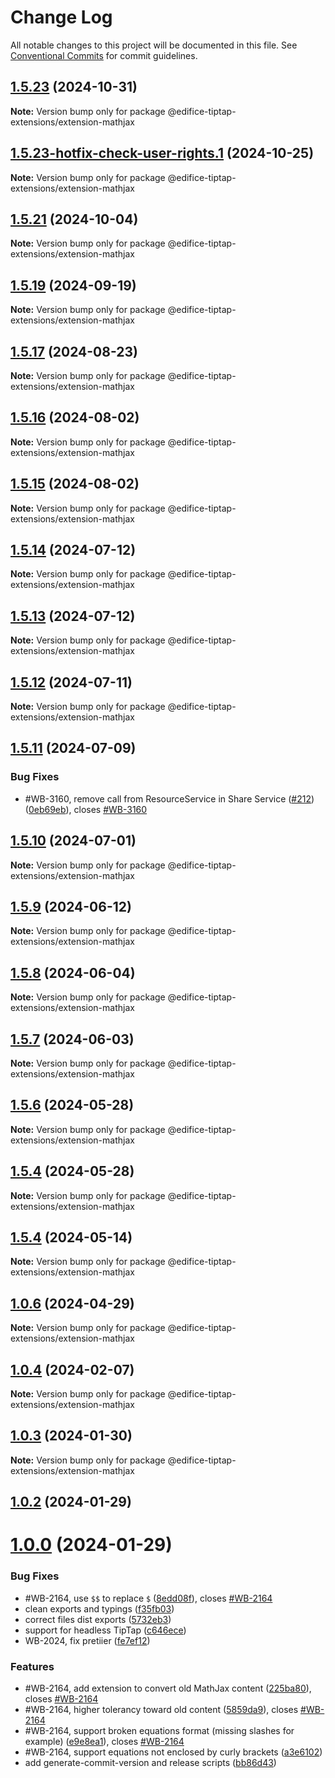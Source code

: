 # Change Log

All notable changes to this project will be documented in this file.
See [Conventional Commits](https://conventionalcommits.org) for commit guidelines.

## [1.5.23](https://github.com/edificeio/edifice-frontend-framework/compare/v1.5.22...v1.5.23) (2024-10-31)

**Note:** Version bump only for package @edifice-tiptap-extensions/extension-mathjax

## [1.5.23-hotfix-check-user-rights.1](https://github.com/opendigitaleducation/edifice-ui/compare/v1.5.23-hotfix-check-user-rights.0...v1.5.23-hotfix-check-user-rights.1) (2024-10-25)

**Note:** Version bump only for package @edifice-tiptap-extensions/extension-mathjax

## [1.5.21](https://github.com/edificeio/edifice-ui/compare/v1.5.21-develop.0...v1.5.21) (2024-10-04)

**Note:** Version bump only for package @edifice-tiptap-extensions/extension-mathjax

## [1.5.19](https://github.com/edificeio/edifice-ui/compare/v1.5.19-develop.2...v1.5.19) (2024-09-19)

**Note:** Version bump only for package @edifice-tiptap-extensions/extension-mathjax

## [1.5.17](https://github.com/edificeio/edifice-ui/compare/v1.5.17-develop.1...v1.5.17) (2024-08-23)

**Note:** Version bump only for package @edifice-tiptap-extensions/extension-mathjax

## [1.5.16](https://github.com/edificeio/edifice-ui/compare/v1.5.16-develop.0...v1.5.16) (2024-08-02)

**Note:** Version bump only for package @edifice-tiptap-extensions/extension-mathjax

## [1.5.15](https://github.com/edificeio/edifice-ui/compare/v1.5.15-develop.2...v1.5.15) (2024-08-02)

**Note:** Version bump only for package @edifice-tiptap-extensions/extension-mathjax

## [1.5.14](https://github.com/edificeio/edifice-ui/compare/v1.5.14-develop.0...v1.5.14) (2024-07-12)

**Note:** Version bump only for package @edifice-tiptap-extensions/extension-mathjax

## [1.5.13](https://github.com/edificeio/edifice-ui/compare/v1.5.13-develop.2...v1.5.13) (2024-07-12)

**Note:** Version bump only for package @edifice-tiptap-extensions/extension-mathjax

## [1.5.12](https://github.com/edificeio/edifice-ui/compare/v1.5.12-develop.2...v1.5.12) (2024-07-11)

**Note:** Version bump only for package @edifice-tiptap-extensions/extension-mathjax

## [1.5.11](https://github.com/edificeio/edifice-ui/compare/v1.5.10...v1.5.11) (2024-07-09)

### Bug Fixes

- #WB-3160, remove call from ResourceService in Share Service ([#212](https://github.com/edificeio/edifice-ui/issues/212)) ([0eb69eb](https://github.com/edificeio/edifice-ui/commit/0eb69ebc4ed2e0b9d618d411acd4e399920ff85c)), closes [#WB-3160](https://github.com/edificeio/edifice-ui/issues/WB-3160)

## [1.5.10](https://github.com/edificeio/edifice-ui/compare/v1.5.10-develop.7...v1.5.10) (2024-07-01)

**Note:** Version bump only for package @edifice-tiptap-extensions/extension-mathjax

## [1.5.9](https://github.com/edificeio/edifice-ui/compare/v1.5.9-develop.5...v1.5.9) (2024-06-12)

**Note:** Version bump only for package @edifice-tiptap-extensions/extension-mathjax

## [1.5.8](https://github.com/edificeio/edifice-ui/compare/v1.5.8-develop.1...v1.5.8) (2024-06-04)

**Note:** Version bump only for package @edifice-tiptap-extensions/extension-mathjax

## [1.5.7](https://github.com/edificeio/edifice-ui/compare/v1.5.5...v1.5.7) (2024-06-03)

**Note:** Version bump only for package @edifice-tiptap-extensions/extension-mathjax

## [1.5.6](https://github.com/edificeio/edifice-ui/compare/v1.5.4-develop.22...v1.5.6) (2024-05-28)

**Note:** Version bump only for package @edifice-tiptap-extensions/extension-mathjax

## [1.5.4](https://github.com/edificeio/edifice-ui/compare/v1.5.4-develop.22...v1.5.4) (2024-05-28)

**Note:** Version bump only for package @edifice-tiptap-extensions/extension-mathjax

## [1.5.4](https://github.com/edificeio/edifice-ui/compare/v1.5.4-develop.7...v1.5.4) (2024-05-14)

**Note:** Version bump only for package @edifice-tiptap-extensions/extension-mathjax

## [1.0.6](https://github.com/edificeio/edifice-tiptap-extensions/compare/v1.0.6-develop.2...v1.0.6) (2024-04-29)

**Note:** Version bump only for package @edifice-tiptap-extensions/extension-mathjax

## [1.0.4](https://github.com/opendigitaleducation/edifice-tiptap-extensions/compare/v1.0.3...v1.0.4) (2024-02-07)

**Note:** Version bump only for package @edifice-tiptap-extensions/extension-mathjax

## [1.0.3](https://github.com/opendigitaleducation/edifice-tiptap-extensions/compare/v1.0.2...v1.0.3) (2024-01-30)

**Note:** Version bump only for package @edifice-tiptap-extensions/extension-mathjax

## [1.0.2](https://github.com/opendigitaleducation/edifice-tiptap-extensions/compare/v1.0.1...v1.0.2) (2024-01-29)

# [1.0.0](https://github.com/opendigitaleducation/edifice-tiptap-extensions/compare/v1.0.1-dev.6...v1.0.0) (2024-01-29)

### Bug Fixes

- #WB-2164, use `$$` to replace `$` ([8edd08f](https://github.com/opendigitaleducation/edifice-tiptap-extensions/commit/8edd08f2e48a3b93e2fcc110afd76b22c8776726)), closes [#WB-2164](https://github.com/opendigitaleducation/edifice-tiptap-extensions/issues/WB-2164)
- clean exports and typings ([f35fb03](https://github.com/opendigitaleducation/edifice-tiptap-extensions/commit/f35fb03f49a953d463242f256137f06e791b4ea9))
- correct files dist exports ([5732eb3](https://github.com/opendigitaleducation/edifice-tiptap-extensions/commit/5732eb35283f76c983bdbd71e88c035b6249af4f))
- support for headless TipTap ([c646ece](https://github.com/opendigitaleducation/edifice-tiptap-extensions/commit/c646ece8e84674a29c10daf59a5bc03742b071c5))
- WB-2024, fix pretiier ([fe7ef12](https://github.com/opendigitaleducation/edifice-tiptap-extensions/commit/fe7ef1268dcccf2de9b3edfa2e0ceae72c9994f8))

### Features

- #WB-2164, add extension to convert old MathJax content ([225ba80](https://github.com/opendigitaleducation/edifice-tiptap-extensions/commit/225ba807e4030b3d40fb7cd1bb1419076eaffab6)), closes [#WB-2164](https://github.com/opendigitaleducation/edifice-tiptap-extensions/issues/WB-2164)
- #WB-2164, higher tolerancy toward old content ([5859da9](https://github.com/opendigitaleducation/edifice-tiptap-extensions/commit/5859da97c3466b95bfed2f8eeb4d31b988342577)), closes [#WB-2164](https://github.com/opendigitaleducation/edifice-tiptap-extensions/issues/WB-2164)
- #WB-2164, support broken equations format (missing slashes for example) ([e9e8ea1](https://github.com/opendigitaleducation/edifice-tiptap-extensions/commit/e9e8ea1a0a2b52036dd07ace8eb1a7668a274c46)), closes [#WB-2164](https://github.com/opendigitaleducation/edifice-tiptap-extensions/issues/WB-2164)
- #WB-2164, support equations not enclosed by curly brackets ([a3e6102](https://github.com/opendigitaleducation/edifice-tiptap-extensions/commit/a3e610268d64d14a24740ce0acc2c9c1049349b5))
- add generate-commit-version and release scripts ([bb86d43](https://github.com/opendigitaleducation/edifice-tiptap-extensions/commit/bb86d4309a81e15a0a5363a16fe4ce99844d68bb))
